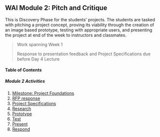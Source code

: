 ## WAI Module 2: Pitch and Critique

This is Discovery Phase for the students' projects. The students are tasked with pitching a project concept, proving its viability through the creation of an image based prototype, testing with appropriate users, and presenting the project at end of the week to instructors and classmates.

> Work spanning Week 1  
>
> Response to presentation feedback and Project Specifications due before Day 4 Lecture

#### Table of Contents

##### Module 2 Activities
1. [Milestone: Project Foundations](./Milestone-1.md)
2. [RFP response](./RFP.md)
3. [Project Specifications](./Specs.md)
4. [Research](./Research.md)
5. [Prototype](./Prototype.md)
6. [Test](./Test.md)
7. [Present](./Present.md)
8. [Respond](./Respond.md)

